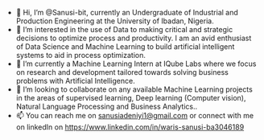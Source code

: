 - 👋 Hi, I’m @Sanusi-bit, currently an Undergraduate of Industrial and Production Engineering at the University of Ibadan, Nigeria.
- 👀 I’m interested in the use of Data to making critical and strategic decisions to optimize process and productivity. 
I am an avid enthusiast of Data Science and Machine Learning to build artificial intelligent systems to aid in process optimization.
- 🌱 I’m currently a Machine Learning Intern at IQube Labs where we focus on research and development tailored towards solving business problems with Artificial Intelligence.
- 💞️ I’m looking to collaborate on any available Machine Learning projects in the areas of supervised learning, Deep learning (Computer vision), Natural Language Processing
and Business Analytics..
- 📫 You can reach me on sanusiadeniyi1@gmail.com or connect with me on linkedIn on https://www.linkedin.com/in/waris-sanusi-ba3046189

<!---
Sanusi-bit/Sanusi-bit is a ✨ special ✨ repository because its `README.md` (this file) appears on your GitHub profile.
You can click the Preview link to take a look at your changes.
--->
